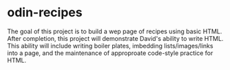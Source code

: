 # odin-recipes
The goal of this project is to build a wep page of recipes using basic HTML. After completion, this project will demonstrate David's ability to write HTML. This ability will include writing boiler plates, imbedding lists/images/links into a page, and the maintenance of approproate code-style practice for HTML.
